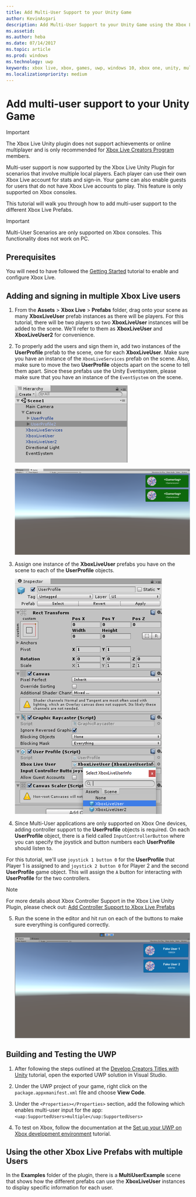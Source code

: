 ```yaml
---
title: Add Multi-User Support to your Unity Game
author: KevinAsgari
description: Add Multi-User Support to your Unity Game using the Xbox Live Unity plug-in
ms.assetid: 
ms.author: heba
ms.date: 07/14/2017
ms.topic: article
ms.prod: windows
ms.technology: uwp
keywords: xbox live, xbox, games, uwp, windows 10, xbox one, unity, multi user
ms.localizationpriority: medium
---
```


# Add multi-user support to your Unity Game
> [!IMPORTANT]
> The Xbox Live Unity plugin does not support achievements or online multiplayer and is only recommended for [Xbox Live Creators Program](../developer-program-overview.md) members.

Multi-user support is now supported by the Xbox Live Unity Plugin for scenarios that involve multiple local players. Each player can use their own Xbox Live account for stats and sign-in. Your game can also enable guests for users that do not have Xbox Live accounts to play. This feature is only supported on Xbox consoles.

This tutorial will walk you through how to add multi-user support to the different Xbox Live Prefabs.

> [!IMPORTANT]
> Multi-User Scenarios are only supported on Xbox consoles. This functionality does not work on PC.

## Prerequisites
You will need to have followed the [Getting Started](configure-xbox-live-in-unity.md) tutorial to enable and configure Xbox Live.

## Adding and signing in multiple Xbox Live users

1. From the **Assets** > **Xbox Live** > **Prefabs** folder, drag onto your scene as many **XboxLiveUser** prefab instances as there will be players. For this tutorial, there will be two players so two **XboxLiveUser**  instances will be added to the scene. We'll refer to them as **XboxLiveUser** and **XboxLiveUser2** for convenience.

2. To properly add the users and sign them in, add two instances of the **UserProfile** prefab to the scene, one for each **XboxLiveUser**. Make sure you have an instance of the `XboxLiveServices` prefab on the scene. Also, make sure to move the two **UserProfile** objects apart on the scene to tell them apart. Since these prefabs use the Unity Eventsystem, please make sure that you have an instance of the `EventSystem` on the scene.

    ![Hierarchy of Multi-User Support in Xbox Live Unity Plugin Tutorial Project](../images/unity/MUA-Tutorial-Hierarchy.png)

    ![Game Scene of Multi-User Support in Xbox Live Unity Plugin Tutorial Project](../images/unity/MUA-Tutorial-GameScene.png)

3. Assign one instance of the **XboxLiveUser** prefabs you have on the scene to each of the **UserProfile** objects.

    ![UserProfile prefab for multi-user support](../images/unity/user-profile-for-mua.png)

4. Since Multi-User applications are only supported on Xbox One devices, adding controller support to the **UserProfile** objects is required. On each **UserProfile** object, there is a field called `InputControllerButton` where you can specify the joystick and button numbers each **UserProfile** should listen to.

For this tutorial, we'll use `joystick 1 button 0` for the **UserProfile** that Player 1 is assigned to and `joystick 2 button 0` for Player 2 and the second **UserProfile** game object. This will assign the `A` button for interacting with **UserProfile** for the two controllers.

> [!Note]
> For more details about Xbox Controller Support in the Xbox Live Unity Plugin, please check out: [Add Controller Support to Xbox Live Prefabs](add-controller-support-to-xbox-live-prefabs.md)

5. Run the scene in the editor and hit run on each of the buttons to make sure everything is configured correctly.

    ![Testing Multi-User Support in Unity Editor](../images/unity/run-example-mua.png)

## Building and Testing the UWP

1. After following the steps outlined at the [Develop Creators Titles with Unity](configure-xbox-live-in-unity.md) tutorial, open the exported UWP solution in Visual Studio.

2. Under the UWP project of your game, right click on the `package.appxmanifest.xml` file and choose **View Code**.

3. Under the `<Properties></Properties>` section, add the following which enables multi-user input for the app:
  `<uap:SupportedUsers>multiple</uap:SupportedUsers>`

4. To test on Xbox, follow the documentation at the [Set up your UWP on Xbox development environment](https://docs.microsoft.com/en-us/windows/uwp/xbox-apps/development-environment-setup) tutorial.

## Using the other Xbox Live Prefabs with multiple Users

In the **Examples** folder of the plugin, there is a **MultiUserExample** scene that shows how the different prefabs can use the **XboxLiveUser** instances to display specific information for each user.
